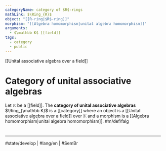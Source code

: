```yaml
---
categoryName: category of $R$-rings
mathLink: $\Ring_{R}$
object: "[[R-ring|$R$-ring]]"
morphism: "[[Algebra homomorphism|unital algebra homomorphism]]"
arguments:
  - $\mathbb K$ [[field]]
tags:
  - category
  - public
---
```

[[Unital associative algebra over a field]]
# Category of unital associative algebras

Let $\mathbb{K}$ be a [[field]].
The **category of unital associative algebras** $\Ring_{\mathbb K}$ is a [[category]] where
an object is a [[Unital associative algebra over a field]] over $\mathbb K$
and a morphism is a [[Algebra homomorphism|unital algebra homomorphism]]. #m/def/falg


#
---
#state/develop | #lang/en | #SemBr
